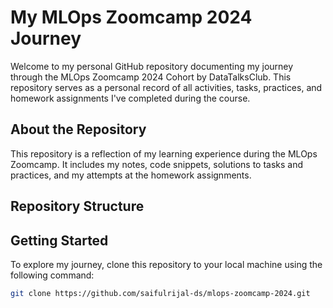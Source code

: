 # My MLOps Zoomcamp 2024 Journey

Welcome to my personal GitHub repository documenting my journey through the MLOps Zoomcamp 2024 Cohort by DataTalksClub. This repository serves as a personal record of all activities, tasks, practices, and homework assignments I've completed during the course.

## About the Repository

This repository is a reflection of my learning experience during the MLOps Zoomcamp. It includes my notes, code snippets, solutions to tasks and practices, and my attempts at the homework assignments.

## Repository Structure

## Getting Started

To explore my journey, clone this repository to your local machine using the following command:

```bash
git clone https://github.com/saifulrijal-ds/mlops-zoomcamp-2024.git
```
